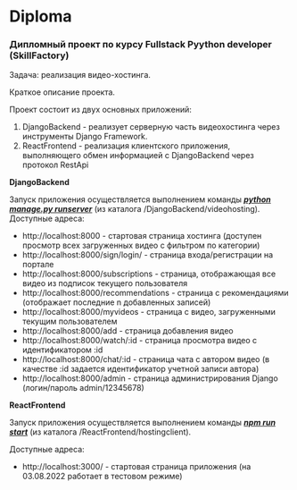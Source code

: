# Diploma

<h3>Дипломный проект по курсу Fullstack Pyython developer (SkillFactory)</h3>

Задача: реализация видео-хостинга.


Краткое описание проекта.

Проект состоит из двух основных приложений:
1) DjangoBackend - реализует серверную часть видеохостинга через инструменты Django Framework.
2) ReactFrontend - реализация клиентского приложения, выполняющего обмен информацией с DjangoBackend через протокол RestApi


<b>DjangoBackend</b>

Запуск приложения осуществляется выполнением команды <u><b><i>python manage.py runserver</i></b></u> (из каталога /DjangoBackend/videohosting).
Доступные адреса:

<ul>
<li>http://localhost:8000 - стартовая страница хостинга (доступен просмотр всех загруженных видео с фильтром по категории)
<li>http://localhost:8000/sign/login/ - страница входа/регистрации на портале
<li>http://localhost:8000/subscriptions - страница, отображающая все видео из подписок текущего пользователя
<li>http://localhost:8000/recommendations - страница с рекомендациями (отображает последние n добавленных записей)
<li>http://localhost:8000/myvideos - страница с видео, загруженными текущим пользователем
<li>http://localhost:8000/add - страница добавления видео
<li>http://localhost:8000/watch/:id - страница просмотра видео с идентификатором :id
<li>http://localhost:8000/chat/:id - страница чата с автором видео (в качестве :id задается идентификатор учетной записи автора)
<li>http://localhost:8000/admin - страница администрирования Django (логин/пароль admin/12345678)
</ul>


<b>ReactFrontend</b>

Запуск приложения осуществляется выполнением команды <u><b><i>npm run start</i></b></u> (из каталога /ReactFrontend/hostingclient).

Доступные адреса:
<ul>
<li>http://localhost:3000/ - стартовая страница приложения (на 03.08.2022 работает в тестовом режиме)
</ul>
